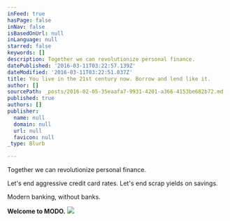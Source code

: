 ```yaml
---
inFeed: true
hasPage: false
inNav: false
isBasedOnUrl: null
inLanguage: null
starred: false
keywords: []
description: Together we can revolutionize personal finance.
datePublished: '2016-03-11T03:22:57.139Z'
dateModified: '2016-03-11T03:22:51.037Z'
title: You live in the 21st century now. Borrow and lend like it.
author: []
sourcePath: _posts/2016-02-05-35eaafa7-9931-4201-a366-4153be682b72.md
published: true
authors: []
publisher:
  name: null
  domain: null
  url: null
  favicon: null
_type: Blurb

---
```

Together we can revolutionize personal finance.

Let's end aggressive credit card rates. Let's end scrap yields on savings.

Modern banking, without banks.

**Welcome to MODO.**
![](https://the-grid-user-content.s3-us-west-2.amazonaws.com/e2b8b1f5-5f40-4e52-b3be-bba9290fdeb9.jpg)